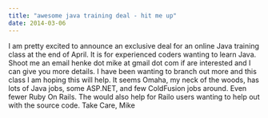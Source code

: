 ```yaml
---
title: "awesome java training deal - hit me up"
date: 2014-03-06
---
```


I am pretty excited to announce an exclusive deal for an online Java training class at the end of April. It is for experienced coders wanting to learn Java. Shoot me an email henke dot mike at gmail dot com if are interested and I can give you more details. I have been wanting to branch out more and this class I am hoping this will help. It seems Omaha, my neck of the woods, has lots of Java jobs, some ASP.NET, and few ColdFusion jobs around. Even fewer Ruby On Rails. The would also help for Railo users wanting to help out with the source code. Take Care, Mike
